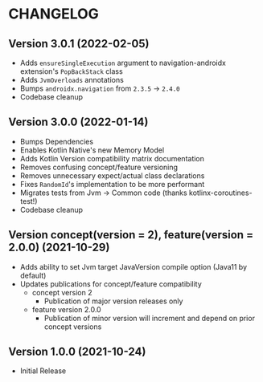 # CHANGELOG

## Version 3.0.1 (2022-02-05)
 - Adds `ensureSingleExecution` argument to navigation-androidx extension's `PopBackStack` class
 - Adds `JvmOverloads` annotations
 - Bumps `androidx.navigation` from `2.3.5` -> `2.4.0`
 - Codebase cleanup

## Version 3.0.0 (2022-01-14)
 - Bumps Dependencies
 - Enables Kotlin Native's new Memory Model
 - Adds Kotlin Version compatibility matrix documentation
 - Removes confusing concept/feature versioning
 - Removes unnecessary expect/actual class declarations
 - Fixes `RandomId`'s implementation to be more performant
 - Migrates tests from Jvm -> Common code (thanks kotlinx-coroutines-test!)
 - Codebase cleanup

## Version concept(version = 2), feature(version = 2.0.0) (2021-10-29)
 - Adds ability to set Jvm target JavaVersion compile option (Java11 by default)
 - Updates publications for concept/feature compatibility
     - concept version 2
         - Publication of major version releases only
     - feature version 2.0.0
         - Publication of minor version will increment and depend on prior
           concept versions
    

## Version 1.0.0 (2021-10-24)
 - Initial Release

